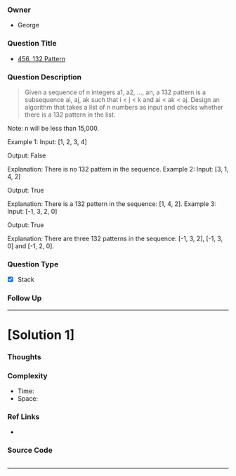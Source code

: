 ### Owner
- George

### Question Title
- [456. 132 Pattern](https://leetcode.com/problems/132-pattern/)

### Question Description
> Given a sequence of n integers a1, a2, ..., an, a 132 pattern is a subsequence ai, aj, ak such that i < j < k and ai < ak < aj. Design an algorithm that takes a list of n numbers as input and checks whether there is a 132 pattern in the list.

Note: n will be less than 15,000.

Example 1:
Input: [1, 2, 3, 4]

Output: False

Explanation: There is no 132 pattern in the sequence.
Example 2:
Input: [3, 1, 4, 2]

Output: True

Explanation: There is a 132 pattern in the sequence: [1, 4, 2].
Example 3:
Input: [-1, 3, 2, 0]

Output: True

Explanation: There are three 132 patterns in the sequence: [-1, 3, 2], [-1, 3, 0] and [-1, 2, 0].
### Question Type
- [x] Stack

### Follow Up


---------------------------------------------------------------------------
# [Solution 1] 


### Thoughts


### Complexity
- Time: 
- Space: 


### Ref Links
- 

### Source Code
```java

```

---------------------------------------------------------------------------
